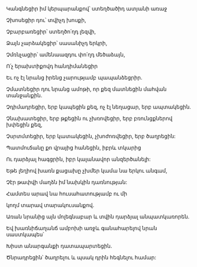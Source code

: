 Կանգնեցիր իմ կերպարանքով՝ ստեղծածիդ ատյանի առաջ

Չխոսեցիր դու՝ տվիչդ խոսքի,

Չբարբառեցիր՝ ստեղծո՛ղդ լեզվի,

Ձայն չարձակեցիր՝ սասանիչդ երկրի,

Չմռնչացիր՝ ամենաազդու փո՛ղդ մեծաձայն,

Ո՛չ երախտիքովդ հանդիմանեցիր

Եւ ոչ էլ նրանց իրենց չարությամբ պապանձեցրիր.

Չմատնեցիր դու նրանց ամոթի, որ քեզ մատնեցին մահվան տանջանքին.

Չդիմադրեցիր, երբ կապեցին քեզ, ոչ էլ նեղացար, երբ ապտակեցին.

Չնախատեցիր, երբ թքեցին ու չխռովեցիր, երբ բռունցքներով խփեցին քեզ,

Չսրտմտեցիր, երբ կատակեցին, չխոժոռվեցիր, երբ ծաղրեցին:

Պատմուճանը քո վրայից հանեցին, իբրև տկարից

Ու դարձյալ հագցրին, իբր կալանավոր անզերծանելի:

Եթե լեղիով խառն քացախը չխմեր կամա նա երկու անգամ,

Չէր թափվի մաղձն իմ նախկին դառնության:

Համտես արավ նա հուսահատությամբ ու մի

կողմ տարավ տարակուսանքով.

Առան նրանից այն մոլեգնաբար և տվին դարձյալ անպատկառորեն.

Եվ խառնիճաղանճ ամբոխի առջև գանահարելով նրան սաստկապես՝

Խիստ անարգանքի դատապարտեցին.

Ծնրադրեցին՝ ծաղրելու և պսակ դրին հեգնելու համար: